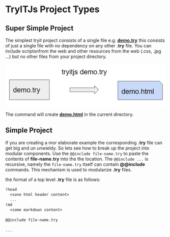 # TryITJs Project Types

## Super Simple Project

The simplest tryit project consists of a single file e.g.  [__demo.try__](demo/demo.try) this consists of just a single file with no dependency on any other __.try__ file. You can include scriptsnfrom the web and other resources from the web (.css, .jpg ...) but no other files from your project directory.

![](../images/tryit-demo.png)

The command will create [__demo.html__](demo/demo.html) in the current directory.

## Simple Project

If you are creating a mor elaborate example the corresponding __.try__ file can get big and un unwieldy. So lets see how to break up the project into modular components. Use the ```@@include file-name.try``` to paste the contents of __file-name.try__ into the the location. The ```@@include ...``` is recursive, namely the ```file-name.try``` itself can contain __@@include__ commands. This mechanism is used to modularize __.try__ files.

the format of a top level __.try__ file is as follows:

```
!head
  <sone html header content>
  ...
!md
  <some markdown content>
  
@@include file-name.try

...
```
  
